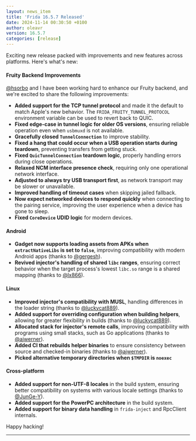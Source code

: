 ```yaml
---
layout: news_item
title: 'Frida 16.5.7 Released'
date: 2024-11-14 00:30:50 +0100
author: oleavr
version: 16.5.7
categories: [release]
---
```


Exciting new release packed with improvements and new features across platforms.
Here's what's new:

#### Fruity Backend Improvements

[@hsorbo][] and I have been working hard to enhance our Fruity backend, and
we're excited to share the following improvements:

- **Added support for the TCP tunnel protocol** and made it the default to match
  Apple's new behavior. The `FRIDA_FRUITY_TUNNEL_PROTOCOL` environment variable
  can be used to revert back to QUIC.
- **Fixed edge-case in tunnel logic for older OS versions**, ensuring reliable
  operation even when `usbmuxd` is not available.
- **Gracefully closed `TunnelConnection`** to improve stability.
- **Fixed a hang that could occur when a USB operation starts during teardown**,
  preventing transfers from getting stuck.
- **Fixed `QuicTunnelConnection` teardown logic**, properly handling errors
  during close operations.
- **Relaxed NCM interface presence check**, requiring only one operational
  network interface.
- **Adjusted to always try USB transport first**, as network transport may be
  slower or unavailable.
- **Improved handling of timeout cases** when skipping jailed fallback.
- **Now expect networked devices to respond quickly** when connecting to the
  pairing service, improving the user experience when a device has gone to sleep.
- **Fixed `CoreDevice` UDID logic** for modern devices.

#### Android

- **Gadget now supports loading assets from APKs when `extractNativeLibs` is set to
  `false`**, improving compatibility with modern Android apps (thanks to
  [@gergesh][]).
- **Revived injector's handling of shared `libc` ranges**, ensuring correct
  behavior when the target process's lowest `libc.so` range is a shared mapping
  (thanks to [@lx866][]).

#### Linux

- **Improved injector's compatibility with MUSL**, handling differences in the
  loader string (thanks to [@luckycat889][]).
- **Added support for overriding configuration when building helpers**, allowing
  for greater flexibility in builds (thanks to [@luckycat889][]).
- **Allocated stack for injector's remote calls**, improving compatibility with
  programs using small stacks, such as Go applications (thanks to
  [@ajwerner][]).
- **Added CI that rebuilds helper binaries** to ensure consistency between
  source and checked-in binaries (thanks to [@ajwerner][]).
- **Picked alternative temporary directories when `$TMPDIR` is `noexec`**

#### Cross-platform

- **Added support for non-UTF-8 locales** in the build system, ensuring better
  compatibility on systems with various locale settings (thanks to
  [@JunGe-Y][]).
- **Added support for the PowerPC architecture** in the build system.
- **Added support for binary data handling** in `frida-inject` and RpcClient
  internals.

Happy hacking!

---

[@hsorbo]: https://twitter.com/hsorbo
[@gergesh]: https://github.com/gergesh
[@lx866]: https://github.com/lx866
[@luckycat889]: https://github.com/luckycat889
[@ajwerner]: https://github.com/ajwerner
[@JunGe-Y]: https://github.com/JunGe-Y
